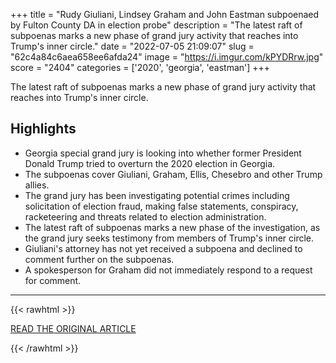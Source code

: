 +++
title = "Rudy Giuliani, Lindsey Graham and John Eastman subpoenaed by Fulton County DA in election probe"
description = "The latest raft of subpoenas marks a new phase of grand jury activity that reaches into Trump's inner circle."
date = "2022-07-05 21:09:07"
slug = "62c4a84c6aea658ee6afda24"
image = "https://i.imgur.com/kPYDRrw.jpg"
score = "2404"
categories = ['2020', 'georgia', 'eastman']
+++

The latest raft of subpoenas marks a new phase of grand jury activity that reaches into Trump's inner circle.

## Highlights

- Georgia special grand jury is looking into whether former President Donald Trump tried to overturn the 2020 election in Georgia.
- The subpoenas cover Giuliani, Graham, Ellis, Chesebro and other Trump allies.
- The grand jury has been investigating potential crimes including solicitation of election fraud, making false statements, conspiracy, racketeering and threats related to election administration.
- The latest raft of subpoenas marks a new phase of the investigation, as the grand jury seeks testimony from members of Trump's inner circle.
- Giuliani's attorney has not yet received a subpoena and declined to comment further on the subpoenas.
- A spokesperson for Graham did not immediately respond to a request for comment.

---

{{< rawhtml >}}
  <p class="article-category">
    <a target="_blank" href="https://edition.cnn.com/2022/07/05/politics/fulton-grand-jury-giuliani-eastman-graham/index.html">READ THE ORIGINAL ARTICLE</a>
  </p>
{{< /rawhtml >}}
